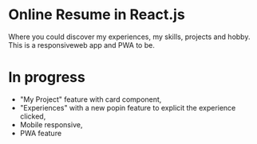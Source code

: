 # Online Resume in React.js
Where you could discover my experiences, my skills, projects and hobby.
This is a responsiveweb app and PWA to be.

# In progress
* "My Project" feature with card component,
* "Experiences" with a new popin feature to explicit the experience clicked,
* Mobile responsive,
* PWA feature
